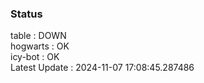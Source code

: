 ### Status


table : DOWN  
hogwarts : OK  
icy-bot : OK  
Latest Update : 2024-11-07 17:08:45.287486
